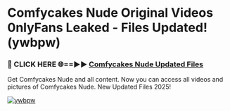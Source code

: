 # Comfycakes Nude Original Videos 0nlyFans Leaked - Files Updated! (ywbpw)

<h3>🔴 CLICK HERE 🌐==►► <a href="https://tinyurl.com/y5r63du9" rel="nofollow">Comfycakes Nude Updated Files</a></h3>

Get Comfycakes Nude and all content. Now you can access all videos and pictures of Comfycakes Nude. New Updated Files 2025!

[![ywbpw](https://i.imgur.com/UVo9nyh.gif)](https://tinyurl.com/y5r63du9)